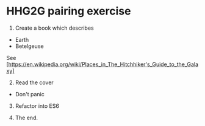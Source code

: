 # HHG2G pairing exercise

1. Create a book which describes
* Earth
* Betelgeuse

See [https://en.wikipedia.org/wiki/Places_in_The_Hitchhiker's_Guide_to_the_Galaxy]

2. Read the cover
* Don't panic

3. Refactor into ES6 

4. The end.

